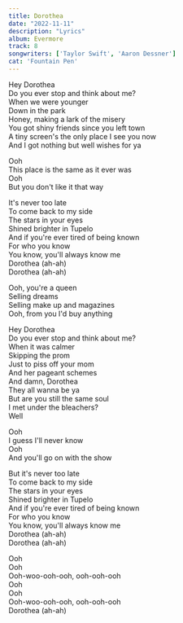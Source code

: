 ```yaml
---
title: Dorothea
date: "2022-11-11"
description: "Lyrics"
album: Evermore
track: 8
songwriters: ['Taylor Swift', 'Aaron Dessner']
cat: 'Fountain Pen'
---
```

<p className="verse-one">
Hey Dorothea <br />
Do you ever stop and think about me? <br />
When we were younger <br />
Down in the park <br />
Honey, making a lark of the misery <br />
You got shiny friends since you left town <br />
A tiny screen's the only place I see you now <br />
And I got nothing but well wishes for ya <br />
</p>
<p className="pre-chorus">
Ooh <br />
This place is the same as it ever was <br />
Ooh <br />
But you don't like it that way <br />
</p>
<p className="chorus">
It's never too late <br />
To come back to my side <br />
The stars in your eyes <br />
Shined brighter in Tupelo <br />
And if you're ever tired of being known <br />
For who you know <br />
You know, you'll always know me <br />
Dorothea (ah-ah) <br />
Dorothea (ah-ah) <br />
</p>
<p className="post-chorus">
Ooh, you're a queen <br />
Selling dreams <br />
Selling make up and magazines <br />
Ooh, from you I'd buy anything <br />
</p>
<p className="verse-two">
Hey Dorothea <br />
Do you ever stop and think about me? <br />
When it was calmer <br />
Skipping the prom <br />
Just to piss off your mom <br />
And her pageant schemes <br />
And damn, Dorothea <br />
They all wanna be ya <br />
But are you still the same soul <br />
I met under the bleachers? <br />
Well <br />
</p>
<p className="pre-chorus">
Ooh <br />
I guess I'll never know <br />
Ooh <br />
And you'll go on with the show <br />
</p>
<p className="chorus">
But it's never too late <br />
To come back to my side <br />
The stars in your eyes <br />
Shined brighter in Tupelo <br />
And if you're ever tired of being known <br />
For who you know <br />
You know, you'll always know me <br />
Dorothea (ah-ah) <br />
Dorothea (ah-ah) <br />
</p>
<p className="outro">
Ooh <br />
Ooh <br />
Ooh-woo-ooh-ooh, ooh-ooh-ooh <br />
Ooh <br />
Ooh <br />
Ooh-woo-ooh-ooh, ooh-ooh-ooh <br />
Dorothea (ah-ah) <br />
</p>